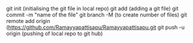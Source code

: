 git init                                 (initialising the git file in local repo)
git add                                  (adding a git file)
git commit -m                            "name of the file"
git branch -M                            (to create number of files)
git remote add origin                    (https://github.com/Ramayyapattisapu/Ramayyapattisapu.git
git push -u origin                        (pushing of local repo to git hub)
